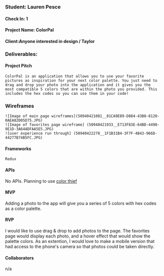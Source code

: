 ### Student: Lauren Pesce

#### Check In: 1

#### Project Name: ColorPal

#### Client:Anyone interested in design / Taylor

### Deliverables:

#### Project Pitch
    ColorPal is an application that allows you to use your favorite pictures as inspiration for your next color palette. You just need to drag and drop your photo into the application and it gives you the most compatible 5 colors that are within the photo you provided. This includes the hex codes so you can use them in your code! 

### Wireframes
    ![Image of main page wireframes](50940421081__81CA9E89-D884-43B0-8120-0AEA82D05D75.JPG)
    ![Image of favorites page wireframe] (50940421933__E713F83E-64BD-4490-9E1D-3A64ADFAA5E5.JPG)
    ![user experience run through] (50940422278__1F1B31B4-3F7F-4B43-966D-44277B74B5FC.JPG)

#### Frameworks
    Redux

#### APIs
  No APIs. Planning to use [color thief](https://github.com/lokesh/color-thief)
#### MVP
   Adding a photo to the app will give you a series of 5 colors with hex codes as a color palette. 

#### RVP
   I would like to use drag & drop to add photos to the page. The favorites page would display each photo, and a hover effect  that would show the palette colors. As an extention, I would love to make a mobile version that had access to the phone's camera so that photos could be taken directly. 

#### Collaborators
   n/a
